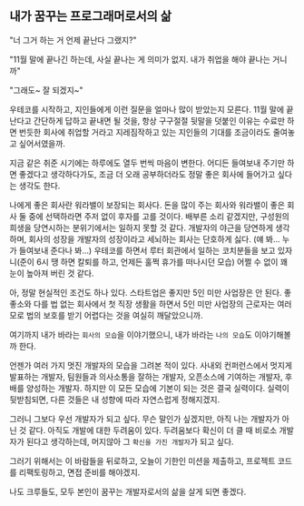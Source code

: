 ## 내가 꿈꾸는 프로그래머로서의 삶

"너 그거 하는 거 언제 끝난다 그랬지?"

"11월 말에 끝나긴 하는데, 사실 끝나는 게 의미가 없지. 내가 취업을 해야 끝나는 거니까"

"그래도~ 잘 되겠지~"

우테코를 시작하고, 지인들에게 이런 질문을 얼마나 많이 받았는지 모른다.
11월 말에 끝난다고 간단하게 답하고 끝내면 될 것을, 항상 구구절절 뒷말을 덧붙인 이유는 수료만 하면 번듯한 회사에 취업할 거라고 지레짐작하고 있는 지인들의 기대를 조금이라도 줄여놓고 싶어서였을까.

지금 같은 취준 시기에는 하루에도 열두 번씩 마음이 변한다.
어디든 들여보내 주기만 하면 좋겠다고 생각하다가도, 조금 더 오래 공부하더라도 정말 좋은 회사에 들어가고 싶다는 생각도 한다.

나에게 좋은 회사란 워라밸이 보장되는 회사다. 돈을 많이 주는 회사와 워라밸이 좋은 회사 둘 중에 선택하라면 주저 없이 후자를 고를 것이다. 배부른 소리 같겠지만, 구성원의 희생을 당연시하는 분위기에서는 일하지 못할 것 같다.
개발자의 야근을 당연하게 생각하며, 회사의 성장을 개발자의 성장이라고 세뇌하는 회사는 단호하게 싫다.
(얘 봐... 누가 들여보내 준다나 봐...)
우테코를 하면서 루터 회관에서 일하는 코치분들을 보고 있자니(준이 6시 땡 하면 칼퇴를 하고, 언제든 훌쩍 휴가를 떠나시던 모습) 어쩔 수 없이 꽤 눈이 높아져 버린 것 같다.

아, 정말 현실적인 조건도 하나 있다. 스타트업은 좋지만 5인 미만 사업장은 안 된다. 좋좋소와 다를 법 없는 회사에서 첫 직장 생활을 하면서 5인 미만 사업장의 근로자는 여러모로 법의 보호를 받기 어렵다는 것을 여실히 깨달았으니까.

여기까지 내가 바라는 `회사의 모습`을 이야기했으니, 내가 바라는 `나의 모습`도 이야기해볼까 한다.

언젠가 여러 가지 멋진 개발자의 모습을 그려본 적이 있다.
사내외 컨퍼런스에서 멋지게 발표하는 개발자, 팀원들과 의사소통을 잘하는 개발자, 오픈소스에 기여하는 개발자, 후배를 양성하는 개발자.
하지만 이 모든 모습에 기본이 되는 것은 결국 실력이다. 실력이 뒷받침되면, 다른 것들은 내 성향에 따라 자연스럽게 정해지겠지.

그러니 그보다 우선 개발자가 되고 싶다. 무슨 말인가 싶겠지만, 아직 나는 개발자가 아닌 것 같다. 아직도 개발에 대한 두려움이 있다. 두려움보다 확신이 더 클 때 비로소 개발자가 된다고 생각하는데, 머지않아 그 `확신을 가진 개발자`가 되고 싶다.

그러기 위해서는 이 바람들을 뒤로하고, 오늘이 기한인 미션을 제출하고, 프로젝트 코드를 리팩토링하고, 면접 준비를 해야겠지.

나도 크루들도, 모두 본인이 꿈꾸는 개발자로서의 삶을 살게 되면 좋겠다.
